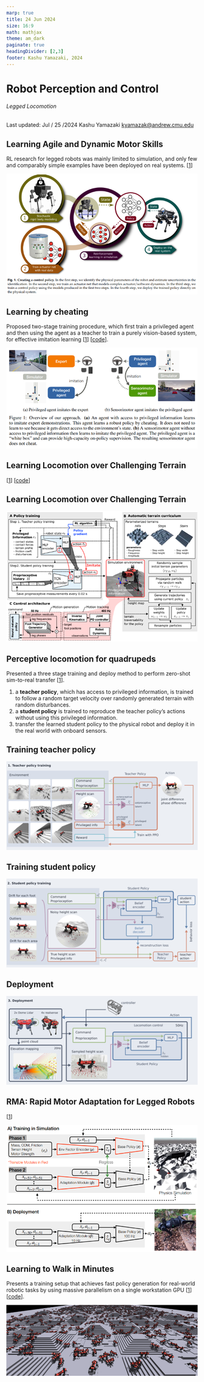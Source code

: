 ```yaml
---
marp: true
title: 24 Jun 2024
size: 16:9
math: mathjax
theme: am_dark
paginate: true
headingDivider: [2,3]
footer: Kashu Yamazaki, 2024
---
```


<!-- _class: cover_b -->
<!-- _header: "" -->
<!-- _footer: "" -->
<!-- _paginate: "" -->
<!-- _backgroundImage: url('https://marp.app/assets/hero-background.svg') -->

# Robot Perception and Control

###### Legged Locomotion

Last updated: Jul / 25 /2024
Kashu Yamazaki
kyamazak@andrew.cmu.edu

## Learning Agile and Dynamic Motor Skills
RL research for legged robots was mainly limited to simulation, and only few and comparably simple examples have been deployed on real systems. 
[[1](https://arxiv.org/pdf/1901.08652.pdf)]

![#center](img/learn_motor_skills.png)

## Learning by cheating
Proposed two-stage training procedure, which first train a privileged agent and then using the agent as a teacher to train a purely vision-based system, for effective imitation learning [[1](https://arxiv.org/pdf/1912.12294.pdf)] [[code](https://github.com/dotchen/LearningByCheating)].  


![#center w:800](img/learn_by_cheat.png)

## Learning Locomotion over Challenging Terrain

[[1](https://arxiv.org/pdf/2010.11251.pdf)] [[code](https://github.com/leggedrobotics/learning_quadrupedal_locomotion_over_challenging_terrain_supplementary)]

## Learning Locomotion over Challenging Terrain

![#center](img/locomotion.png)

## Perceptive locomotion for quadrupeds
Presented a three stage training and deploy method to perform zero-shot sim-to-real transfer [[1](https://arxiv.org/pdf/2201.08117.pdf)]. 
1. a **teacher policy**, which has access to privileged information, is trained to follow a random target velocity over randomly generated terrain with random disturbances.
1. a **student policy** is trained to reproduce the teacher policy’s actions without using this privileged information.
1. transfer the learned student policy to the physical robot and deploy it in the real world with onboard sensors.

## Training teacher policy

![#center w:1000](img/perceptive_1.png)

## Training student policy

![#center w:1000](img/perceptive_2.png)

## Deployment

![#center w:1000](img/perceptive_3.png)

## RMA: Rapid Motor Adaptation for Legged Robots

[[1](https://ashish-kmr.github.io/rma-legged-robots/rma-locomotion-final.pdf)]

![#center w:700](img/rma.png)

## Learning to Walk in Minutes
Presents a training setup that achieves fast policy generation for real-world robotic tasks by using massive parallelism on a single workstation GPU [[1](https://arxiv.org/pdf/2109.11978.pdf)] [[code](https://github.com/leggedrobotics/legged_gym)]. 

![#center](img/learn_to_walk_in_minutes.png)